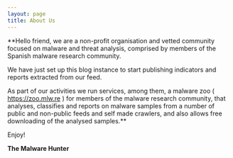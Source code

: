 ```yaml
---
layout: page
title: About Us
---
```


**Hello friend, we are a non-profit organisation and vetted community focused on malware and threat analysis, comprised by members of the Spanish malware research community.

We have just set up this blog instance to start publishing indicators and reports extracted from our feed.

As part of our activities we run services, among them, a malware zoo ( https://zoo.mlw.re ) for members of the malware research community, that analyses, classifies and reports on malware samples from a number of public and non-public feeds and self made crawlers, and also allows free downloading of the analysed samples.**



Enjoy!

**The Malware Hunter**

